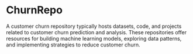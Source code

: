 # ChurnRepo
A customer churn repository typically hosts datasets, code, and projects related to customer churn prediction and analysis. These repositories offer resources for building machine learning models, exploring data patterns, and implementing strategies to reduce customer churn. 
